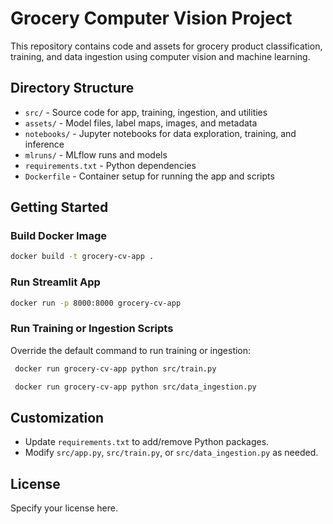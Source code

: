 # Grocery Computer Vision Project

This repository contains code and assets for grocery product classification, training, and data ingestion using computer vision and machine learning.

## Directory Structure

- `src/` - Source code for app, training, ingestion, and utilities
- `assets/` - Model files, label maps, images, and metadata
- `notebooks/` - Jupyter notebooks for data exploration, training, and inference
- `mlruns/` - MLflow runs and models
- `requirements.txt` - Python dependencies
- `Dockerfile` - Container setup for running the app and scripts

## Getting Started

### Build Docker Image

```sh
docker build -t grocery-cv-app .
```

### Run Streamlit App

```sh
docker run -p 8000:8000 grocery-cv-app
```

### Run Training or Ingestion Scripts

Override the default command to run training or ingestion:

```sh
 docker run grocery-cv-app python src/train.py

 docker run grocery-cv-app python src/data_ingestion.py
```

## Customization

- Update `requirements.txt` to add/remove Python packages.
- Modify `src/app.py`, `src/train.py`, or `src/data_ingestion.py` as needed.

## License

Specify your license here.

